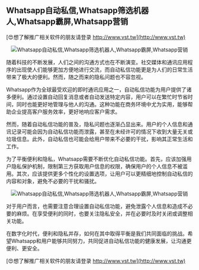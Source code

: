 ## **Whatsapp自动私信,Whatsapp筛选机器人,Whatsapp霸屏,Whatsapp营销**

[😍想了解推广相关软件的朋友请登录 http://www.vst.tw](http://www.vst.tw)

 <center><img src="https://vst.tw/MP4/tuiguang/png/4.png" alt="Whatsapp自动私信,Whatsapp筛选机器人,Whatsapp霸屏,Whatsapp营销"></center>

随着科技的不断发展，人们之间的沟通方式也在不断演变。社交媒体和通讯应用程序的出现使人们能够更加方便地进行交流，而自动私信功能更是为人们的日常生活带来了极大的便利。然而，随之而来的隐私问题也不容忽视。

Whatsapp作为全球最受欢迎的即时通讯应用之一，自动私信功能为用户提供了诸多便利。通过设置自动回复消息或者自动发送特定内容，用户可以在繁忙时节省时间，同时也能更好地管理与他人的沟通。这种功能在商务环境中尤为实用，能够帮助企业提高客户服务效率，更好地响应客户需求。

然而，随着自动私信功能的普及，隐私问题也逐渐凸显出来。用户的个人信息和通讯记录可能会因为自动私信功能而泄露，甚至在未经许可的情况下收到大量无关或垃圾信息。此外，自动私信也可能会给用户带来不必要的干扰，影响其正常生活和工作。

为了平衡便利和隐私，Whatsapp需要不断优化自动私信功能。首先，应该加强用户隐私保护机制，限制第三方获取用户信息的权限，确保用户的个人信息不被滥用。其次，应该提供更多个性化的设置选项，让用户可以更精细地控制自动私信的内容和对象，避免不必要的干扰和骚扰。

 <center><img src="https://vst.tw/MP4/tuiguang/png/0.png" alt="Whatsapp自动私信,Whatsapp筛选机器人,Whatsapp霸屏,Whatsapp营销"></center>

对于用户而言，也需要注意合理设置自动私信功能，避免泄露个人信息和造成不必要的麻烦。在享受便利的同时，也要关注隐私安全，并在必要时及时关闭或调整相关功能。

在数字化时代，便利和隐私并存，如何在其中取得平衡是我们共同面临的挑战。希望Whatsapp和用户能够共同努力，共同促进自动私信功能的健康发展，让沟通更便利、更安全。

[😍想了解推广相关软件的朋友请登录 http://www.vst.tw](http://www.vst.tw)



